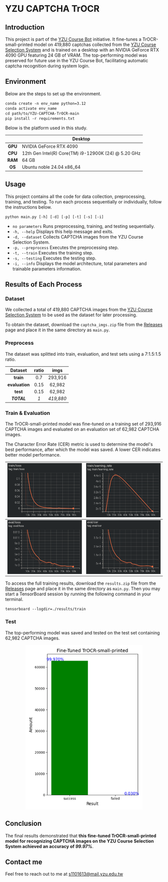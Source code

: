 # YZU CAPTCHA TrOCR

## Introduction

This project is part of the [YZU Course Bot](https://github.com/sunsun8170/YZU-Course-Bot) initiative. It fine-tunes a TrOCR-small-printed model on 419,880 captchas collected from the [YZU Course Selection System](https://isdna1.yzu.edu.tw/Cnstdsel/Index.aspx) and is trained on a desktop with an NVIDIA GeForce RTX 4090 GPU featuring 24 GB of VRAM. The top-performing model was preserved for future use in the YZU Course Bot, facilitating automatic captcha recognition during system login.

## Environment

Below are the steps to set up the environment.

```bash!
conda create -n env_name python=3.12
conda activate env_name
cd path/to/YZU-CAPTCHA-TrOCR-main
pip install -r requirements.txt
```

Below is the platform used in this study.

|          | **Desktop**                                           |
|:-------: |------------------------------------------------------ |
| **GPU**  | NVIDIA GeForce RTX 4090                               |
| **CPU**  | 12th Gen Intel(R) Core(TM) i9-12900K (24) @ 5.20 GHz  |
| **RAM**  | 64 GB                                                 |
|  **OS**  | Ubuntu noble 24.04 x86_64                             |

## Usage

This project contains all the code for data collection, preprocessing, training, and testing. To run each process sequentially or individually, follow the instructions below.

```python!
python main.py [-h] [-d] [-p] [-t] [-s] [-i]
```

* `no parameters`
Runs preprocessing, training, and testing sequentially.
* `-h, --help`
Displays this help message and exits.
* `-d, --dataset`
Collects CAPTCHA images from the YZU Course Selection System.
* `-p, --preprocess`
Executes the preprocessing step.
* `-t, --train`
Executes the training step.
* `-s, --testing`
Executes the testing step.
* `-i, --info`
Displays the model architecture, total parameters and trainable parameters information.

## Results of Each Process

### Dataset

We collected a total of 419,880 CAPTCHA images from the [YZU Course Selection System](https://isdna1.yzu.edu.tw/Cnstdsel/Index.aspx) to be used as the dataset for later processing.

To obtain the dataset, download the `captcha_imgs.zip` file from the [Releases]() page and place it in the same directory as `main.py`.

### Preprocess

The dataset was splitted into train, evaluation, and test sets using a 7:1.5:1.5 ratio.

|   **Dataset**   | **ratio**  |  **imgs**  |
|:--------------: |:---------: |:---------: |
|    **train**    |    0.7     |  293,916   |
| **evaluation**  |    0.15    |   62,982   |
|    **test**     |    0.15    |   62,982   |
|   **_TOTAL_**   |    _1_     | _419,880_  |

### Train & Evaluation

The TrOCR-small-printed model was fine-tuned on a training set of 293,916 CAPTCHA images and evaluated on an evaluation set of 62,982 CAPTCHA images.

The Character Error Rate (CER) metric is used to determine the model's best performance, after which the model was saved. A lower CER indicates better model performance.

| ![train_loss](./partial_result/train_loss.png)  | ![train_learning_rate](./partial_result/train_learning_rate.png)  |
|------------------------------------------------ |------------------------------------------------------------------ |
| ![eval_loss](./partial_result/eval_loss.png)    | ![eval_cer](./partial_result/eval_cer.png)                        |

To access the full training results, download the `results.zip` file from the [Releases]() page and place it in the same directory as `main.py`. Then you may start a TensorBoard session by running the following command in your terminal.

```bash!
tensorboard --logdir=./results/train
```

### Test

The top-performing model was saved and tested on the test set containing 62,982 CAPTCHA images.

<p align="center">
  <img src="./partial_result/acc_report.png" alt="acc_report" width="375" height="525">
</p>

## Conclusion

The final results demonstrated that **this fine-tuned TrOCR-small-printed model for recognizing CAPTCHA images on the YZU Course Selection System achieved an accuracy of _99.97%_**.

## Contact me

Feel free to reach out to me at <s1101613@mail.yzu.edu.tw>
